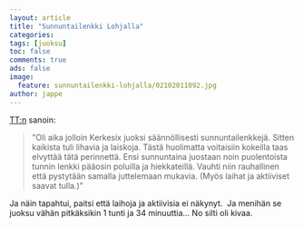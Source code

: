 ```yaml
---
layout: article
title: "Sunnuntailenkki Lohjalla"
categories:
tags: [juoksu]
toc: false
comments: true
ads: false
image:
  feature: sunnuntailenkki-lohjalla/02102011092.jpg
author: jappe
---
```


[TT:n](http://teelahti.fi) sanoin:

> "Oli aika jolloin Kerkesix juoksi säännöllisesti
sunnuntailenkkejä. Sitten kaikista tuli lihavia ja laiskoja. Tästä
huolimatta voitaisiin kokeilla taas elvyttää tätä perinnettä. Ensi
sunnuntaina juostaan noin puolentoista tunnin lenkki pääosin poluilla ja
hiekkateillä. Vauhti niin rauhallinen että pystytään samalla juttelemaan
mukavia. (Myös laihat ja aktiiviset saavat tulla.)"

Ja näin tapahtui, paitsi että laihoja ja aktiivisia ei näkynyt.  Ja
menihän se juoksu vähän pitkäksikin 1 tunti ja 34 minuuttia... No silti
oli kivaa.
